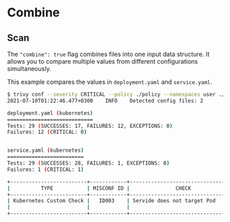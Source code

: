 # Combine

## Scan
The `"combine": true` flag combines files into one input data structure.
It allows you to compare multiple values from different configurations simultaneously.

This example compares the values in `deployment.yaml` and `service.yaml`.

``` bash
$ trivy conf --severity CRITICAL --policy ./policy --namespaces user ./configs
2021-07-10T01:22:46.477+0300    INFO    Detected config files: 2

deployment.yaml (kubernetes)
============================
Tests: 29 (SUCCESSES: 17, FAILURES: 12, EXCEPTIONS: 0)
Failures: 12 (CRITICAL: 0)


service.yaml (kubernetes)
=========================
Tests: 29 (SUCCESSES: 28, FAILURES: 1, EXCEPTIONS: 0)
Failures: 1 (CRITICAL: 1)

+-------------------------+------------+------------------------------------+----------+------------------------------------------+
|          TYPE           | MISCONF ID |               CHECK                | SEVERITY |                 MESSAGE                  |
+-------------------------+------------+------------------------------------+----------+------------------------------------------+
| Kubernetes Custom Check |   ID003    | Servide does not target Pod        | CRITICAL | Service 'my-nginx' selector does not     |
|                         |            |                                    |          | match with any Pod label                 |
+-------------------------+------------+------------------------------------+----------+------------------------------------------+
```